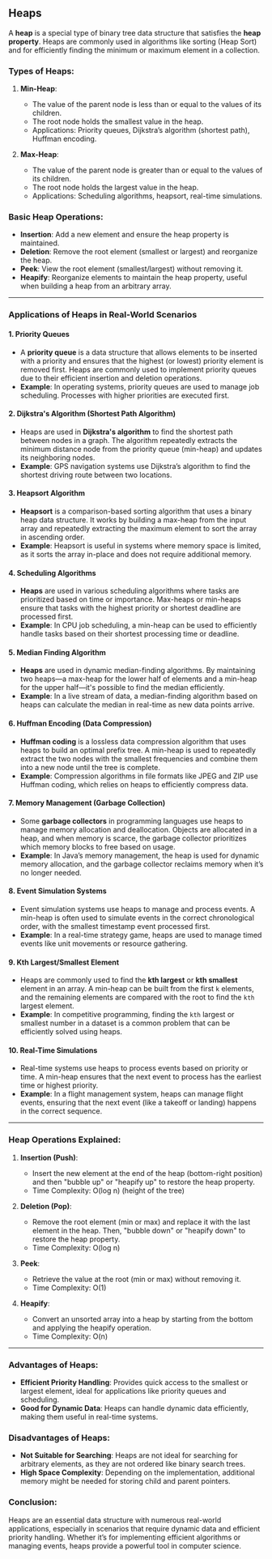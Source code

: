## Heaps

A **heap** is a special type of binary tree data structure that satisfies the **heap property**. Heaps are commonly used in algorithms like sorting (Heap Sort) and for efficiently finding the minimum or maximum element in a collection.

### Types of Heaps:

1. **Min-Heap**:
   - The value of the parent node is less than or equal to the values of its children.
   - The root node holds the smallest value in the heap.
   - Applications: Priority queues, Dijkstra’s algorithm (shortest path), Huffman encoding.

2. **Max-Heap**:
   - The value of the parent node is greater than or equal to the values of its children.
   - The root node holds the largest value in the heap.
   - Applications: Scheduling algorithms, heapsort, real-time simulations.

### Basic Heap Operations:
- **Insertion**: Add a new element and ensure the heap property is maintained.
- **Deletion**: Remove the root element (smallest or largest) and reorganize the heap.
- **Peek**: View the root element (smallest/largest) without removing it.
- **Heapify**: Reorganize elements to maintain the heap property, useful when building a heap from an arbitrary array.

---

### Applications of Heaps in Real-World Scenarios

#### 1. **Priority Queues**
   - A **priority queue** is a data structure that allows elements to be inserted with a priority and ensures that the highest (or lowest) priority element is removed first. Heaps are commonly used to implement priority queues due to their efficient insertion and deletion operations.
   - **Example**: In operating systems, priority queues are used to manage job scheduling. Processes with higher priorities are executed first.

#### 2. **Dijkstra's Algorithm (Shortest Path Algorithm)**
   - Heaps are used in **Dijkstra's algorithm** to find the shortest path between nodes in a graph. The algorithm repeatedly extracts the minimum distance node from the priority queue (min-heap) and updates its neighboring nodes.
   - **Example**: GPS navigation systems use Dijkstra’s algorithm to find the shortest driving route between two locations.

#### 3. **Heapsort Algorithm**
   - **Heapsort** is a comparison-based sorting algorithm that uses a binary heap data structure. It works by building a max-heap from the input array and repeatedly extracting the maximum element to sort the array in ascending order.
   - **Example**: Heapsort is useful in systems where memory space is limited, as it sorts the array in-place and does not require additional memory.

#### 4. **Scheduling Algorithms**
   - **Heaps** are used in various scheduling algorithms where tasks are prioritized based on time or importance. Max-heaps or min-heaps ensure that tasks with the highest priority or shortest deadline are processed first.
   - **Example**: In CPU job scheduling, a min-heap can be used to efficiently handle tasks based on their shortest processing time or deadline.

#### 5. **Median Finding Algorithm**
   - **Heaps** are used in dynamic median-finding algorithms. By maintaining two heaps—a max-heap for the lower half of elements and a min-heap for the upper half—it's possible to find the median efficiently.
   - **Example**: In a live stream of data, a median-finding algorithm based on heaps can calculate the median in real-time as new data points arrive.

#### 6. **Huffman Encoding (Data Compression)**
   - **Huffman coding** is a lossless data compression algorithm that uses heaps to build an optimal prefix tree. A min-heap is used to repeatedly extract the two nodes with the smallest frequencies and combine them into a new node until the tree is complete.
   - **Example**: Compression algorithms in file formats like JPEG and ZIP use Huffman coding, which relies on heaps to efficiently compress data.

#### 7. **Memory Management (Garbage Collection)**
   - Some **garbage collectors** in programming languages use heaps to manage memory allocation and deallocation. Objects are allocated in a heap, and when memory is scarce, the garbage collector prioritizes which memory blocks to free based on usage.
   - **Example**: In Java’s memory management, the heap is used for dynamic memory allocation, and the garbage collector reclaims memory when it’s no longer needed.

#### 8. **Event Simulation Systems**
   - Event simulation systems use heaps to manage and process events. A min-heap is often used to simulate events in the correct chronological order, with the smallest timestamp event processed first.
   - **Example**: In a real-time strategy game, heaps are used to manage timed events like unit movements or resource gathering.

#### 9. **Kth Largest/Smallest Element**
   - Heaps are commonly used to find the **kth largest** or **kth smallest** element in an array. A min-heap can be built from the first `k` elements, and the remaining elements are compared with the root to find the `kth` largest element.
   - **Example**: In competitive programming, finding the `kth` largest or smallest number in a dataset is a common problem that can be efficiently solved using heaps.

#### 10. **Real-Time Simulations**
   - Real-time systems use heaps to process events based on priority or time. A min-heap ensures that the next event to process has the earliest time or highest priority.
   - **Example**: In a flight management system, heaps can manage flight events, ensuring that the next event (like a takeoff or landing) happens in the correct sequence.

---

### Heap Operations Explained:

1. **Insertion (Push)**:
   - Insert the new element at the end of the heap (bottom-right position) and then "bubble up" or "heapify up" to restore the heap property.
   - Time Complexity: O(log n) (height of the tree)

2. **Deletion (Pop)**:
   - Remove the root element (min or max) and replace it with the last element in the heap. Then, "bubble down" or "heapify down" to restore the heap property.
   - Time Complexity: O(log n)

3. **Peek**:
   - Retrieve the value at the root (min or max) without removing it.
   - Time Complexity: O(1)

4. **Heapify**:
   - Convert an unsorted array into a heap by starting from the bottom and applying the heapify operation.
   - Time Complexity: O(n)

---

### Advantages of Heaps:
- **Efficient Priority Handling**: Provides quick access to the smallest or largest element, ideal for applications like priority queues and scheduling.
- **Good for Dynamic Data**: Heaps can handle dynamic data efficiently, making them useful in real-time systems.
  
### Disadvantages of Heaps:
- **Not Suitable for Searching**: Heaps are not ideal for searching for arbitrary elements, as they are not ordered like binary search trees.
- **High Space Complexity**: Depending on the implementation, additional memory might be needed for storing child and parent pointers.

### Conclusion:
Heaps are an essential data structure with numerous real-world applications, especially in scenarios that require dynamic data and efficient priority handling. Whether it’s for implementing efficient algorithms or managing events, heaps provide a powerful tool in computer science.